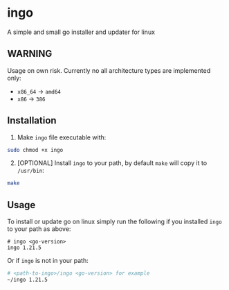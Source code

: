 # ingo
A simple and small go installer and updater for linux

## WARNING
Usage on own risk. Currently no all architecture types are implemented only: 
  - `x86_64` -> `amd64`
  - `x86` -> `386`

## Installation
1. Make `ingo` file executable with:
```bash
sudo chmod +x ingo
```

2. [OPTIONAL] Install `ingo` to your path, by default `make` will copy it to `/usr/bin`:
```bash
make
```

## Usage
To install or update go on linux simply run the following if you installed `ingo` to your path as above:
```
# ingo <go-version>
ingo 1.21.5  
```

Or if `ingo` is not in your path:
```bash
# <path-to-ingo>/ingo <go-version> for example
~/ingo 1.21.5
```
